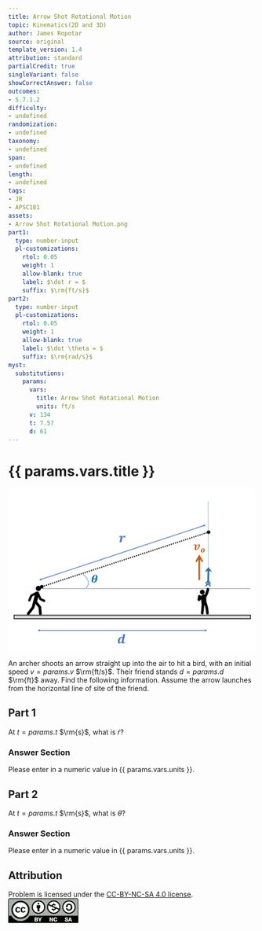 ```yaml
---
title: Arrow Shot Rotational Motion
topic: Kinematics(2D and 3D)
author: James Ropotar
source: original
template_version: 1.4
attribution: standard
partialCredit: true
singleVariant: false
showCorrectAnswer: false
outcomes:
- 5.7.1.2
difficulty:
- undefined
randomization:
- undefined
taxonomy:
- undefined
span:
- undefined
length:
- undefined
tags:
- JR
- APSC181
assets:
- Arrow Shot Rotational Motion.png
part1:
  type: number-input
  pl-customizations:
    rtol: 0.05
    weight: 1
    allow-blank: true
    label: $\dot r = $
    suffix: $\rm{ft/s}$
part2:
  type: number-input
  pl-customizations:
    rtol: 0.05
    weight: 1
    allow-blank: true
    label: $\dot \theta = $
    suffix: $\rm{rad/s}$
myst:
  substitutions:
    params:
      vars:
        title: Arrow Shot Rotational Motion
        units: ft/s
      v: 134
      t: 7.57
      d: 61
---
```

# {{ params.vars.title }}
<img src="Arrow Shot Rotational Motion.png" width=800>

An archer shoots an arrow straight up into the air to hit a bird, with an initial speed $v = {{ params.v }}$ $\rm{ft/s}$.
Their friend stands $d = {{ params.d }}$ $\rm{ft}$ away.
Find the following information. Assume the arrow launches from the horizontal line of site of the friend.

## Part 1

At $t = {{ params.t }}$ $\rm{s}$, what is $\dot r$?

### Answer Section

Please enter in a numeric value in {{ params.vars.units }}.

## Part 2

At $t = {{ params.t }}$ $\rm{s}$, what is $\dot \theta$?

### Answer Section

Please enter in a numeric value in {{ params.vars.units }}.

## Attribution

Problem is licensed under the [CC-BY-NC-SA 4.0 license](https://creativecommons.org/licenses/by-nc-sa/4.0/).<br> ![The Creative Commons 4.0 license requiring attribution-BY, non-commercial-NC, and share-alike-SA license.](https://raw.githubusercontent.com/firasm/bits/master/by-nc-sa.png)